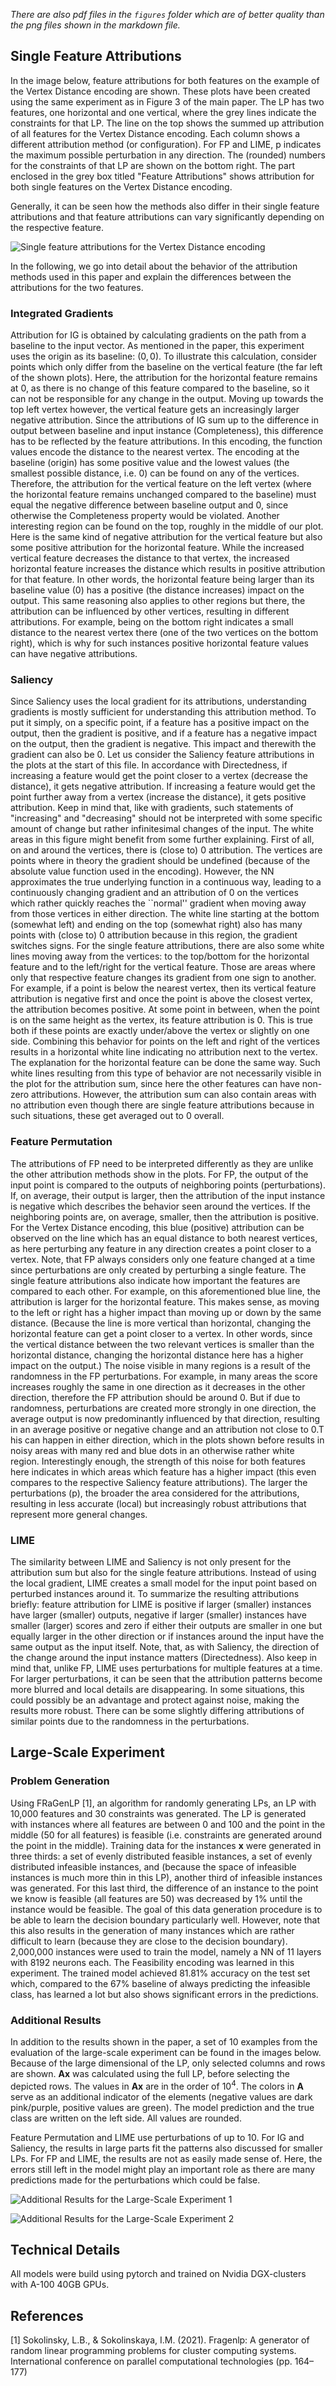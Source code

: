 *There are also pdf files in the `figures` folder which are of better quality than the png files shown in the markdown file.*

## Single Feature Attributions

In the image below, feature attributions for both features on the example of the Vertex Distance encoding are shown. These plots have been created using the same experiment as in Figure 3 of the main paper. The LP has two features, one horizontal and one vertical, where the grey lines indicate the constraints for that LP. The line on the top shows the summed up attribution of all features for the Vertex Distance encoding. Each column shows a different attribution method (or configuration). For FP and LIME, $\text{p}$ indicates the maximum possible perturbation in any direction. The (rounded) numbers for the constraints of that LP are shown on the bottom right. The part enclosed in the grey box titled "Feature Attributions" shows attribution for both single features on the Vertex Distance encoding.

Generally, it can be seen how the methods also differ in their single feature attributions and that feature attributions can vary significantly depending on the respective feature.

![Single feature attributions for the Vertex Distance encoding](https://github.com/olfub/XLP/blob/main/figures/single_feature_attributions.png?raw=true)

In the following, we go into detail about the behavior of the attribution methods used in this paper and explain the differences between the attributions for the two features.

### Integrated Gradients
Attribution for IG is obtained by calculating gradients on the path from a baseline to the input vector. As mentioned in the paper, this experiment uses the origin as its baseline: $(0, 0)$. To illustrate this calculation, consider points which only differ from the baseline on the vertical feature (the far left of the shown plots).
Here, the attribution for the horizontal feature remains at $0$, as there is no change of this feature compared to the baseline, so it can not be responsible for any change in the output. Moving up towards the top left vertex however, the vertical feature gets an increasingly larger negative attribution. Since the attributions of IG sum up to the difference in output between baseline and input instance (Completeness), this difference has to be reflected by the feature attributions. In this encoding, the function values encode the distance to the nearest vertex. The encoding at the baseline (origin) has some positive value and the lowest values (the smallest possible distance, i.e. $0$) can be found on any of the vertices. Therefore, the attribution for the vertical feature on the left vertex (where the horizontal feature remains unchanged compared to the baseline) must equal the negative difference between baseline output and $0$, since otherwise the Completeness property would be violated. Another interesting region can be found on the top, roughly in the middle of our plot. Here is the same kind of negative attribution for the vertical feature but also some positive attribution for the horizontal feature. While the increased vertical feature decreases the distance to that vertex, the increased horizontal feature increases the distance which results in positive attribution for that feature. In other words, the horizontal feature being larger than its baseline value ($0$) has a positive (the distance increases) impact on the output. This same reasoning also applies to other regions but there, the attribution can be influenced by other vertices, resulting in different attributions. For example, being on the bottom right indicates a small distance to the nearest vertex there (one of the two vertices on the bottom right), which is why for such instances positive horizontal feature values can have negative attributions.

### Saliency
Since Saliency  uses the local gradient for its attributions, understanding gradients is mostly sufficient for understanding this attribution method. To put it simply, on a specific point, if a feature has a positive impact on the output, then the gradient is positive, and if a feature has a negative impact on the output, then the gradient is negative. This impact and therewith the gradient can also be $0$. Let us consider the Saliency feature attributions in the plots at the start of this file. In accordance with Directedness, if increasing a feature would get the point closer to a vertex (decrease the distance), it gets negative attribution. If increasing a feature would get the point further away from a vertex (increase the distance), it gets positive attribution. Keep in mind that, like with gradients, such statements of "increasing" and "decreasing" should not be interpreted with some specific amount of change but rather infinitesimal changes of the input. The white areas in this figure might benefit from some further explaining. First of all, on and around the vertices, there is (close to) $0$ attribution. The vertices are points where in theory the gradient should be undefined (because of the absolute value function used in the encoding). However, the NN approximates the true underlying function in a continuous way, leading to a continuously changing gradient and an attribution of $0$ on the vertices which rather quickly reaches the ``normal'' gradient when moving away from those vertices in either direction. The white line starting at the bottom (somewhat left) and ending on the top (somewhat right) also has many points with (close to) $0$ attribution because in this region, the gradient switches signs. For the single feature attributions, there are also some white lines moving away from the vertices: to the top/bottom for the horizontal feature and to the left/right for the vertical feature. Those are areas where only that respective feature changes its gradient from one sign to another. For example, if a point is below the nearest vertex, then its vertical feature attribution is negative first and once the point is above the closest vertex, the attribution becomes positive. At some point in between, when the point is on the same height as the vertex, its feature attribution is 0. This is true both if these points are exactly under/above the vertex or slightly on one side. Combining this behavior for points on the left and right of the vertices results in a horizontal white line indicating no attribution next to the vertex. The explanation for the horizontal feature can be done the same way. Such white lines resulting from this type of behavior are not necessarily visible in the plot for the attribution sum, since here the other features can have non-zero attributions. However, the attribution sum can also contain areas with no attribution even though there are single feature attributions because in such situations, these get averaged out to $0$ overall.

### Feature Permutation
The attributions of FP need to be interpreted differently as they are unlike the other attribution methods show in the plots. For FP, the output of the input point is compared to the outputs of neighboring points (perturbations). If, on average, their output is larger, then the attribution of the input instance is negative which describes the behavior seen around the vertices. If the neighboring points are, on average, smaller, then the attribution is positive. For the Vertex Distance encoding, this blue (positive) attribution can be observed on the line which has an equal distance to both nearest vertices, as here perturbing any feature in any direction creates a point closer to a vertex. Note, that FP always considers only one feature changed at a time since perturbations are only created by perturbing a single feature. The single feature attributions also indicate how important the features are compared to each other. For example, on this aforementioned blue line, the attribution is larger for the horizontal feature. This makes sense, as moving to the left or right has a higher impact than moving up or down by the same distance. (Because the line is more vertical than horizontal, changing the horizontal feature can get a point closer to a vertex. In other words, since the vertical distance between the two relevant vertices is smaller than the horizontal distance, changing the horizontal distance here has a higher impact on the output.) The noise visible in many regions is a result of the randomness in the FP perturbations. For example, in many areas the score increases roughly the same in one direction as it decreases in the other direction, therefore the FP attribution should be around $0$. But if due to randomness, perturbations are created more strongly in one direction, the average output is now predominantly influenced by that direction, resulting in an average positive or negative change and an attribution not close to $0$.T his can happen in either direction, which in the plots shown before results in noisy areas with many red and blue dots in an otherwise rather white region.
Interestingly enough, the strength of this noise for both features here indicates in which areas which feature has a higher impact (this even compares to the respective Saliency feature attributions).
The larger the perturbations ($\text{p}$), the broader the area considered for the attributions, resulting in less accurate (local) but increasingly robust attributions that represent more general changes.

### LIME
The similarity between LIME and Saliency is not only present for the attribution sum but also for the single feature attributions. Instead of using the local gradient, LIME creates a small model for the input point based on perturbed instances around it. To summarize the resulting attributions briefly: feature attribution for LIME is positive if larger (smaller) instances have larger (smaller) outputs, negative if larger (smaller) instances have smaller (larger) scores and zero if either their outputs are smaller in one but equally larger in the other direction or if instances around the input have the same output as the input itself. Note, that, as with Saliency, the direction of the change around the input instance matters (Directedness). Also keep in mind that, unlike FP, LIME uses perturbations for multiple features at a time. For larger perturbations, it can be seen that the attribution patterns become more blurred and local details are disappearing. In some situations, this could possibly be an advantage and protect against noise, making the results more robust. There can be some slightly differing attributions of similar points due to the randomness in the perturbations.

## Large-Scale Experiment

### Problem Generation

Using FRaGenLP [1], an algorithm for randomly generating LPs, an LP with 10,000 features and 30 constraints was generated. The LP is generated with instances where all features are between 0 and 100 and the point in the middle (50 for all features) is feasible (i.e. constraints are generated around the point in the middle). Training data for the instances $\mathbf{x}$ were generated in three thirds: a set of evenly distributed feasible instances, a set of evenly distributed infeasible instances, and (because the space of infeasible instances is much more thin in this LP), another third of infeasible instances was generated. For this last third, the difference of an instance to the point we know is feasible (all features are 50) was decreased by 1% until the instance would be feasible. The goal of this data generation procedure is to be able to learn the decision boundary particularly well. However, note that this also results in the generation of many instances which are rather difficult to learn (because they are close to the decision boundary).
2,000,000 instances were used to train the model, namely a NN of 11 layers with 8192 neurons each.
The Feasibility encoding was learned in this experiment. The trained model achieved 81.81% accuracy on the test set which, compared to the 67% baseline of always predicting the infeasible class, has learned a lot but also shows significant errors in the predictions.

### Additional Results
In addition to the results shown in the paper, a set of 10 examples from the evaluation of the large-scale experiment can be found in the images below. Because of the large dimensional of the LP, only selected columns and rows are shown. $\mathbf{A}\mathbf{x}$ was calculated using the full LP, before selecting the depicted rows. The values in $\mathbf{A}\mathbf{x}$ are in the order of $10^4$. The colors in $\mathbf{A}$ serve as an additional indicator of the elements (negative values are dark pink/purple, positive values are green). The model prediction and the true class are written on the left side. All values are rounded.

Feature Permutation and LIME use perturbations of up to 10. For IG and Saliency, the results in large parts fit the patterns also discussed for smaller LPs.
For FP and LIME, the results are not as easily made sense of. Here, the errors still left in the model might play an important role as there are many predictions made for the perturbations which could be false.

![Additional Results for the Large-Scale Experiment 1](https://github.com/olfub/XLP/blob/main/figures/large_lp_appendix_additional_results_1.png?raw=true)

![Additional Results for the Large-Scale Experiment 2](https://github.com/olfub/XLP/blob/main/figures/large_lp_appendix_additional_results_2.png?raw=true)

## Technical Details

All models were build using pytorch and trained on Nvidia DGX-clusters with A-100 40GB GPUs.

## References

[1] Sokolinsky, L.B., & Sokolinskaya, I.M. (2021). Fragenlp: A generator of random linear programming problems for cluster computing systems. International conference on parallel computational technologies (pp. 164–177)